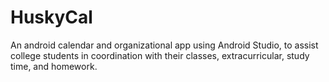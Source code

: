 # HuskyCal
An android calendar and organizational app using Android Studio, to assist
college students in coordination with their classes, extracurricular, study time, and
homework.
